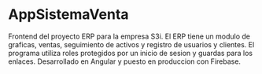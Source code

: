 # AppSistemaVenta

Frontend del proyecto ERP para la empresa S3i. El ERP tiene un modulo de graficas, ventas, seguimiento de activos y registro de usuarios y clientes. El programa utiliza roles protegidos por un inicio de sesion y guardas para los enlaces.
Desarrollado en Angular y puesto en produccion con Firebase.
